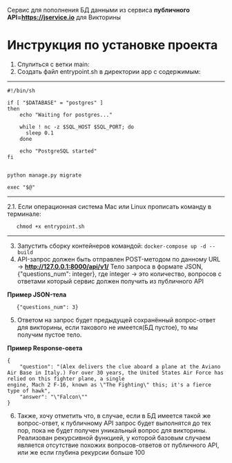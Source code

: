Сервис для пополнения БД данными из сервиса <b>публичного API=https://jservice.io</b> для Викторины

# Инструкция по установке проекта
1. Спулиться с ветки main:
2. Создать файл entrypoint.sh в директории app c содержимым:
__________________________________________________________________________________________
```
#!/bin/sh

if [ "$DATABASE" = "postgres" ]
then
    echo "Waiting for postgres..."

    while ! nc -z $SQL_HOST $SQL_PORT; do
      sleep 0.1
    done

    echo "PostgreSQL started"
fi


python manage.py migrate

exec "$@"
```
_________________________________________________________________________________________
2.1. Если операционная система Mac или Linux прописать команду в терминале:
```
   chmod +x entrypoint.sh
```
__________________________________________________________________________________________

3. Запустить сборку контейнеров командой: ```docker-compose up -d --build```
4. API-запрос должен быть отправлен POST-методом по данному URL -> **http://127.0.0.1:8000/api/v1/**
Тело запроса в формате JSON, {"questions_num": integer}, где integer -> это количество, вопросов с ответами который сервис должен получить из публичного API

<b>Пример JSON-тела</b>
~~~
   {"questions_num": 3}
~~~

5. Ответом на запрос будет предыдущей сохранённый вопрос-ответ для викторины, если такового не имеется(БД пустое), то мы получим пустое тело.

<b>Пример Response-овета</b>
~~~
{
    "question": "(Alex delivers the clue aboard a plane at the Aviano Air Base in Italy.) For over 30 years, the United States Air Force has relied on this fighter plane, a single
engine, Mach 2 F-16, known as \"The Fighting\" this; it's a fierce type of hawk",
    "answer": "\"Falcon\""
}
~~~
6. Также, хочу отметить что, в случае, если в БД имеется такой же вопрос-ответ, к публичному API запрос будет выполнятся до тех пор, пока не будет получен уникальный вопрос для викторины. Реализован рекурсивной функцией, у которой базовым случаем является отсутствие похожих вопросов-ответов от публичного API, или же если глубина рекурсии больше 100
 
